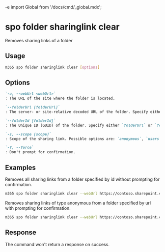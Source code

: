 -e <!-- DISCLAIMER: All secrets, passwords, and sensitive values in this document are examples only and not real credentials. -->
import Global from '/docs/cmd/_global.mdx';

# spo folder sharinglink clear

Removes sharing links of a folder

## Usage

```sh
m365 spo folder sharinglink clear [options]
```

## Options

```md definition-list
`-u, --webUrl <webUrl>`
: The URL of the site where the folder is located.

`--folderUrl [folderUrl]`
: The server- or site-relative decoded URL of the folder. Specify either `folderUrl` or `folderId` but not both.

`--folderId [folderId]`
: The Unique ID (GUID) of the folder. Specify either `folderUrl` or `folderId` but not both.

`-s, --scope [scope]`
: Scope of the sharing link. Possible options are: `anonymous`, `users` or `organization`. If not specified, all links will be removed.

`-f, --force`
: Don't prompt for confirmation.
```

<Global />

## Examples

Removes all sharing links from a folder specified by id without prompting for confirmation.

```sh
m365 spo folder sharinglink clear --webUrl https://contoso.sharepoint.com/sites/demo --folderId daebb04b-a773-4baa-b1d1-3625418e3234 --force
```

Removes sharing links of type anonymous from a folder specified by url with prompting for confirmation.

```sh
m365 spo folder sharinglink clear --webUrl https://contoso.sharepoint.com/sites/demo --folderUrl '/sites/demo/Shared Documents/folder1' --scope anonymous
```

## Response

The command won't return a response on success.
